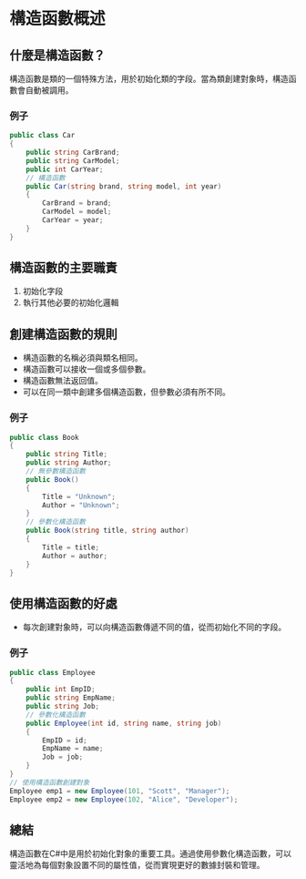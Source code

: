 # 構造函數概述


## 什麼是構造函數？
構造函數是類的一個特殊方法，用於初始化類的字段。當為類創建對象時，構造函數會自動被調用。

### 例子
```csharp
public class Car
{
    public string CarBrand;
    public string CarModel;
    public int CarYear;
    // 構造函數
    public Car(string brand, string model, int year)
    {
        CarBrand = brand;
        CarModel = model;
        CarYear = year;
    }
}
```

## 構造函數的主要職責
1. 初始化字段
2. 執行其他必要的初始化邏輯

## 創建構造函數的規則
- 構造函數的名稱必須與類名相同。
- 構造函數可以接收一個或多個參數。
- 構造函數無法返回值。
- 可以在同一類中創建多個構造函數，但參數必須有所不同。

### 例子
```csharp
public class Book
{
    public string Title;
    public string Author;
    // 無參數構造函數
    public Book()
    {
        Title = "Unknown";
        Author = "Unknown";
    }
    // 參數化構造函數
    public Book(string title, string author)
    {
        Title = title;
        Author = author;
    }
}
```

## 使用構造函數的好處
- 每次創建對象時，可以向構造函數傳遞不同的值，從而初始化不同的字段。

### 例子
```csharp
public class Employee
{
    public int EmpID;
    public string EmpName;
    public string Job;
    // 參數化構造函數
    public Employee(int id, string name, string job)
    {
        EmpID = id;
        EmpName = name;
        Job = job;
    }
}
// 使用構造函數創建對象
Employee emp1 = new Employee(101, "Scott", "Manager");
Employee emp2 = new Employee(102, "Alice", "Developer");
```

## 總結
構造函數在C#中是用於初始化對象的重要工具。通過使用參數化構造函數，可以靈活地為每個對象設置不同的屬性值，從而實現更好的數據封裝和管理。

